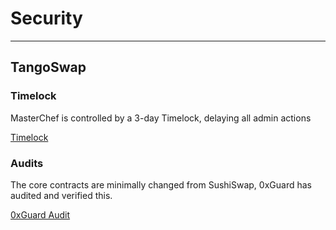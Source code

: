 # Security

---

## TangoSwap

### Timelock

MasterChef is controlled by a 3-day Timelock, delaying all admin actions

[Timelock](https://github.com/tangoswap-cash/tangoswap/blob/master/deployments/smartbch/Timelock.json)

### Audits

The core contracts are minimally changed from SushiSwap, 0xGuard has audited and verified this.

[0xGuard Audit](https://github.com/0xGuard-com/audit-reports/blob/be809208aa3cec5e390aab59cd01ead15c68d1bd/tangoswap/TangoSwap_final-audit.pdf)
